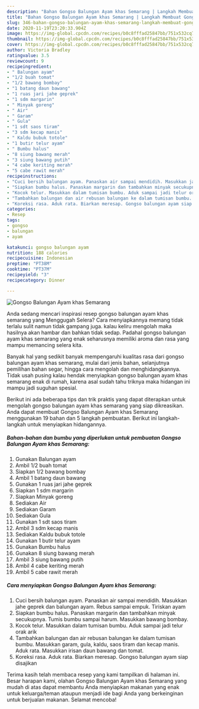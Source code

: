 ```yaml
---
description: "Bahan Gongso Balungan Ayam khas Semarang | Langkah Membuat Gongso Balungan Ayam khas Semarang Yang Lezat"
title: "Bahan Gongso Balungan Ayam khas Semarang | Langkah Membuat Gongso Balungan Ayam khas Semarang Yang Lezat"
slug: 346-bahan-gongso-balungan-ayam-khas-semarang-langkah-membuat-gongso-balungan-ayam-khas-semarang-yang-lezat
date: 2020-11-19T23:20:33.904Z
image: https://img-global.cpcdn.com/recipes/b0c8fffad25847bb/751x532cq70/gongso-balungan-ayam-khas-semarang-foto-resep-utama.jpg
thumbnail: https://img-global.cpcdn.com/recipes/b0c8fffad25847bb/751x532cq70/gongso-balungan-ayam-khas-semarang-foto-resep-utama.jpg
cover: https://img-global.cpcdn.com/recipes/b0c8fffad25847bb/751x532cq70/gongso-balungan-ayam-khas-semarang-foto-resep-utama.jpg
author: Victoria Bradley
ratingvalue: 3.5
reviewcount: 9
recipeingredient:
- " Balungan ayam"
- "1/2 buah tomat"
- "1/2 bawang bombay"
- "1 batang daun bawang"
- "1 ruas jari jahe geprek"
- "1 sdm margarin"
- " Minyak goreng"
- " Air"
- " Garam"
- " Gula"
- "1 sdt saos tiram"
- "3 sdm kecap manis"
- " Kaldu bubuk totole"
- "1 butir telur ayam"
- " Bumbu halus"
- "8 siung bawang merah"
- "3 siung bawang putih"
- "4 cabe keriting merah"
- "5 cabe rawit merah"
recipeinstructions:
- "Cuci bersih balungan ayam. Panaskan air sampai mendidih. Masukkan jahe geprek dan balungan ayam. Rebus sampai empuk. Tiriskan ayam"
- "Siapkan bumbu halus. Panaskan margarin dan tambahkan minyak secukupnya. Tumis bumbu sampai harum. Masukkan bawang bombay."
- "Kocok telur. Masukkan dalam tumisan bumbu. Aduk sampai jadi telur orak arik"
- "Tambahkan balungan dan air rebusan balungan ke dalam tumisan bumbu. Masukkan garam, gula, kaldu, saos tiram dan kecap manis. Aduk rata. Masukkan irisan daun bawang dan tomat."
- "Koreksi rasa. Aduk rata. Biarkan meresap. Gongso balungan ayam siap disajikan"
categories:
- Resep
tags:
- gongso
- balungan
- ayam

katakunci: gongso balungan ayam 
nutrition: 188 calories
recipecuisine: Indonesian
preptime: "PT38M"
cooktime: "PT37M"
recipeyield: "3"
recipecategory: Dinner

---
```



![Gongso Balungan Ayam khas Semarang](https://img-global.cpcdn.com/recipes/b0c8fffad25847bb/751x532cq70/gongso-balungan-ayam-khas-semarang-foto-resep-utama.jpg)

Anda sedang mencari inspirasi resep gongso balungan ayam khas semarang yang Menggugah Selera? Cara menyiapkannya memang tidak terlalu sulit namun tidak gampang juga. kalau keliru mengolah maka hasilnya akan hambar dan bahkan tidak sedap. Padahal gongso balungan ayam khas semarang yang enak seharusnya memiliki aroma dan rasa yang mampu memancing selera kita.

Banyak hal yang sedikit banyak mempengaruhi kualitas rasa dari gongso balungan ayam khas semarang, mulai dari jenis bahan, selanjutnya pemilihan bahan segar, hingga cara mengolah dan menghidangkannya. Tidak usah pusing kalau hendak menyiapkan gongso balungan ayam khas semarang enak di rumah, karena asal sudah tahu triknya maka hidangan ini mampu jadi suguhan spesial.




Berikut ini ada beberapa tips dan trik praktis yang dapat diterapkan untuk mengolah gongso balungan ayam khas semarang yang siap dikreasikan. Anda dapat membuat Gongso Balungan Ayam khas Semarang menggunakan 19 bahan dan 5 langkah pembuatan. Berikut ini langkah-langkah untuk menyiapkan hidangannya.

<!--inarticleads1-->

##### Bahan-bahan dan bumbu yang diperlukan untuk pembuatan Gongso Balungan Ayam khas Semarang:

1. Gunakan  Balungan ayam
1. Ambil 1/2 buah tomat
1. Siapkan 1/2 bawang bombay
1. Ambil 1 batang daun bawang
1. Gunakan 1 ruas jari jahe geprek
1. Siapkan 1 sdm margarin
1. Siapkan  Minyak goreng
1. Sediakan  Air
1. Sediakan  Garam
1. Sediakan  Gula
1. Gunakan 1 sdt saos tiram
1. Ambil 3 sdm kecap manis
1. Sediakan  Kaldu bubuk totole
1. Gunakan 1 butir telur ayam
1. Gunakan  Bumbu halus
1. Gunakan 8 siung bawang merah
1. Ambil 3 siung bawang putih
1. Ambil 4 cabe keriting merah
1. Ambil 5 cabe rawit merah




<!--inarticleads2-->

##### Cara menyiapkan Gongso Balungan Ayam khas Semarang:

1. Cuci bersih balungan ayam. Panaskan air sampai mendidih. Masukkan jahe geprek dan balungan ayam. Rebus sampai empuk. Tiriskan ayam
1. Siapkan bumbu halus. Panaskan margarin dan tambahkan minyak secukupnya. Tumis bumbu sampai harum. Masukkan bawang bombay.
1. Kocok telur. Masukkan dalam tumisan bumbu. Aduk sampai jadi telur orak arik
1. Tambahkan balungan dan air rebusan balungan ke dalam tumisan bumbu. Masukkan garam, gula, kaldu, saos tiram dan kecap manis. Aduk rata. Masukkan irisan daun bawang dan tomat.
1. Koreksi rasa. Aduk rata. Biarkan meresap. Gongso balungan ayam siap disajikan




Terima kasih telah membaca resep yang kami tampilkan di halaman ini. Besar harapan kami, olahan Gongso Balungan Ayam khas Semarang yang mudah di atas dapat membantu Anda menyiapkan makanan yang enak untuk keluarga/teman ataupun menjadi ide bagi Anda yang berkeinginan untuk berjualan makanan. Selamat mencoba!
